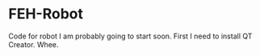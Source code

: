 # FEH-Robot
Code for robot
I am probably going to start soon.
First I need to install QT Creator. Whee.
